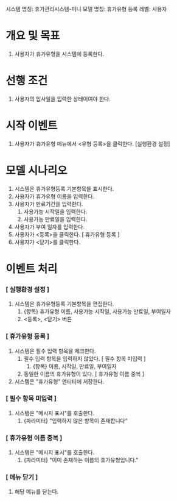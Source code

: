 시스템 명칭: 휴가관리시스템-미니
모델 명칭:  휴가유형 등록
레벨: 사용자

# 개요 및 목표
1. 사용자가 휴가유형을 시스템에 등록한다.

# 선행 조건
1. 사용자의 입사일을 입력한 상태이여야 한다.

# 시작 이벤트
1. 사용자가 휴가유형 메뉴에서 <유형 등록>을 클릭한다. [실행환경 설정]

# 모델 시나리오
1. 시스템은 휴가유형등록 기본항목을 표시한다.
2. 사용자가 휴가유형 이름을 입력한다.
3. 사용자가 만료기간을 입력한다.
	1. 사용가능 시작일을 입력한다.
	2. 사용가능 만료일을 입력한다.
4. 사용자가 부여 일자를 입력한다.
5. 사용자가 <등록>을 클릭한다. [ 휴가유형 등록 ]
6. 사용자가 <닫기>를 클릭한다.

# 이벤트 처리

### [ 실행환경 설정 ]
1. 시스템은 휴가유형등록 기본항목을 편집한다.
	1. {항목} 휴가유형 이름, 사용가능 시작일, 사용가능 만료일, 부여일자
	2. <등록>, <닫기> 버튼

### [ 휴가유형 등록 ]
1. 시스템은 필수 입력 항목을 체크한다.
	1. 필수 입력 항목을 입력하지 않았다. [ 필수 항목 미입력 ]
		1. {항목} 이름, 시작일, 만료일, 부여일자
	2. 동일한 이름의 휴가유형이 있다. [ 휴가유형 이름 중복 ]
2. 시스템은 "휴가유형" 엔티티에 저장한다.

### [ 필수 항목 미입력 ]
1. 시스템은 "메시지 표시"를 호출한다.
	1. {파라미터} "입력하지 않은 항목이 존재합니다"

### [ 휴가유형 이름 중복 ]
1. 시스템은 "메시지 표시"를 호출한다.
	1. {파라미터} "이미 존재하는 이름의 휴가유형입니다."

### [  메뉴 닫기 ]
1. 해당 메뉴를 닫는다.
